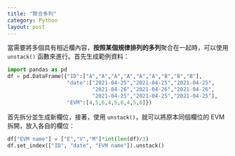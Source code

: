 ```yaml
---
title: "聚合多列"
category: Python
layout: post
---
```


當需要將多個具有相近欄內容，**按照某個規律排列的多列**聚合在一起時，可以使用 `unstack()` 函數來進行。首先生成範例資料：

```python
import pandas as pd
df = pd.DataFrame({"ID":["A","A","A","A","A","A","B","B","B"],
                   "date":["2021-04-25","2021-04-25","2021-04-25",
                           "2021-04-26","2021-04-26","2021-04-26",
                           "2021-04-25","2021-04-25","2021-04-25"],
                   "EVM":[4,5,6,4,5,6,4,5,6]})
```

首先拆分並生成新欄位，接著，使用 `unstack()`，就可以將原本同個欄位的 EVM 拆開，放入各自的欄位：

```python
df["EVM name"] = ["E","V","M"]*int(len(df)/3)
df.set_index(["ID", "date", "EVM name"]).unstack()
```
